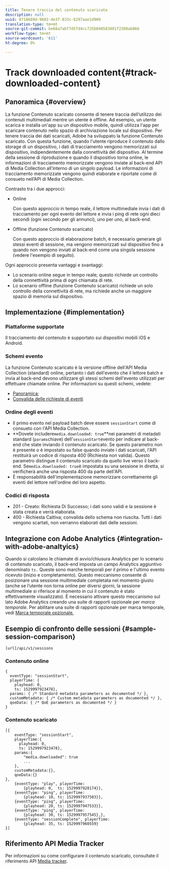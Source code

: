 ```yaml
---
title: Tenere traccia del contenuto scaricato
description: null
uuid: 0718689d-9602-4e3f-833c-8297aae1d909
translation-type: tm+mt
source-git-commit: be68a7abf7d5fd4cc725b040583801f2308ab066
workflow-type: tm+mt
source-wordcount: '611'
ht-degree: 0%

---
```



# Track downloaded content{#track-downloaded-content}

## Panoramica {#overview}

La funzione Contenuto scaricato consente di tenere traccia dell’utilizzo dei contenuti multimediali mentre un utente è offline. Ad esempio, un utente scarica e installa un&#39;app su un dispositivo mobile, quindi utilizza l&#39;app per scaricare contenuto nello spazio di archiviazione locale sul dispositivo. Per tenere traccia dei dati scaricati, Adobe ha sviluppato la funzione Contenuto scaricato. Con questa funzione, quando l&#39;utente riproduce il contenuto dallo storage di un dispositivo, i dati di tracciamento vengono memorizzati sul dispositivo, indipendentemente dalla connettività del dispositivo. Al termine della sessione di riproduzione e quando il dispositivo torna online, le informazioni di tracciamento memorizzate vengono inviate al back-end API di Media Collection all’interno di un singolo payload. Le informazioni di tracciamento memorizzate vengono quindi elaborate e riportate come di consueto nell’API di Media Collection.

Contrasto tra i due approcci:

* Online

   Con questo approccio in tempo reale, il lettore multimediale invia i dati di tracciamento per ogni evento del lettore e invia i ping di rete ogni dieci secondi (ogni secondo per gli annunci), uno per uno, al back-end.

* Offline (funzione Contenuto scaricato)

   Con questo approccio di elaborazione batch, è necessario generare gli stessi eventi di sessione, ma vengono memorizzati sul dispositivo fino a quando non vengono inviati al back-end come una singola sessione (vedere l&#39;esempio di seguito).

Ogni approccio presenta vantaggi e svantaggi:
* Lo scenario online segue in tempo reale; questo richiede un controllo della connettività prima di ogni chiamata di rete.
* Lo scenario offline (funzione Contenuto scaricato) richiede un solo controllo della connettività di rete, ma richiede anche un maggiore spazio di memoria sul dispositivo.

## Implementazione {#implementation}

### Piattaforme supportate

Il tracciamento del contenuto è supportato sui dispositivi mobili iOS e Android.

### Schemi evento

La funzione Contenuto scaricato è la versione offline dell&#39;API Media Collection (standard) online, pertanto i dati dell&#39;evento che il lettore batch e invia al back-end devono utilizzare gli stessi schemi dell&#39;evento utilizzati per effettuare chiamate online. Per informazioni su questi schemi, vedete:
* [Panoramica;](/help/media-collection-api/mc-api-overview.md)
* [Convalida delle richieste di eventi](/help/media-collection-api/mc-api-impl/mc-api-validate-reqs.md)

### Ordine degli eventi

* Il primo evento nel payload batch deve essere `sessionStart` come di consueto con l&#39;API Media Collection.
* **Dovete includere`media.downloaded: true`**nei parametri di metadati standard (`params`chiave) dell&#39;`sessionStart`evento per indicare al back-end che state inviando il contenuto scaricato. Se questo parametro non è presente o è impostato su false quando inviate i dati scaricati, l&#39;API restituirà un codice di risposta 400 (Richiesta non valida). Questo parametro distingue il contenuto scaricato da quello live verso il back-end. Se`media.downloaded: true`è impostata su una sessione in diretta, si verificherà anche una risposta 400 da parte dell&#39;API.
* È responsabilità dell&#39;implementazione memorizzare correttamente gli eventi del lettore nell&#39;ordine del loro aspetto.

### Codici di risposta

* 201 - Creato: Richiesta Di Successo; i dati sono validi e la sessione è stata creata e verrà elaborata.
* 400 - Richiesta Cattiva; convalida dello schema non riuscita. Tutti i dati vengono scartati, non verranno elaborati dati delle sessioni.

## Integrazione con Adobe Analytics {#integration-with-adobe-analtyics}

Quando si calcolano le chiamate di avvio/chiusura  Analytics per lo scenario di contenuto scaricato, il back-end imposta un  campo Analytics aggiuntivo denominato `ts.` Queste sono marche temporali per il primo e l&#39;ultimo evento ricevuto (inizio e completamento). Questo meccanismo consente di posizionare una sessione multimediale completata nel momento giusto (anche se l’utente non torna online per diversi giorni, la sessione multimediale si riferisce al momento in cui il contenuto è stato effettivamente visualizzato). È necessario attivare questo meccanismo sul lato Adobe  Analytics creando una suite di rapporti opzionale per _marca temporale._ Per abilitare una suite di rapporti opzionale per marca temporale, vedi [Marca temporale opzionale.](https://docs.adobe.com/content/help/en/analytics/admin/admin-tools/timestamp-optional.html)

## Esempio di confronto delle sessioni {#sample-session-comparison}

```
[url]/api/v1/sessions
```

### Contenuto online

```
{
  eventType: "sessionStart",
  playerTime: {
    playhead: 0,  
    ts: 1529997923478},  
  params: { /* Standard metadata parameters as documented */ },  
  customMetadata: { /* Custom metadata parameters as documented */ },  
  qoeData: { /* QoE parameters as documented */ }
}
```

### Contenuto scaricato

```
[{
    eventType: "sessionStart",
    playerTime:{
      playhead: 0,
      ts: 1529997923478},  
    params:{
        "media.downloaded": true
        ...
    },
    customMetadata:{},  
    qoeData:{}
},
    {eventType: "play", playerTime:
        {playhead: 0,  ts: 1529997928174}},
    {eventType: "ping", playerTime:
        {playhead: 10, ts: 1529997937503}},
    {eventType: "ping", playerTime:
        {playhead: 20, ts: 1529997947533}},
    {eventType: "ping", playerTime:
        {playhead: 30, ts: 1529997957545},},
    {eventType: "sessionComplete", playerTime:
        {playhead: 35, ts: 1529997960559}
}]
```

## Riferimento API Media Tracker

Per informazioni su come configurare il contenuto scaricato, consultate il riferimento API [Media tracker](https://aep-sdks.gitbook.io/docs/using-mobile-extensions/adobe-media-analytics/media-api-reference#media-api-reference).
